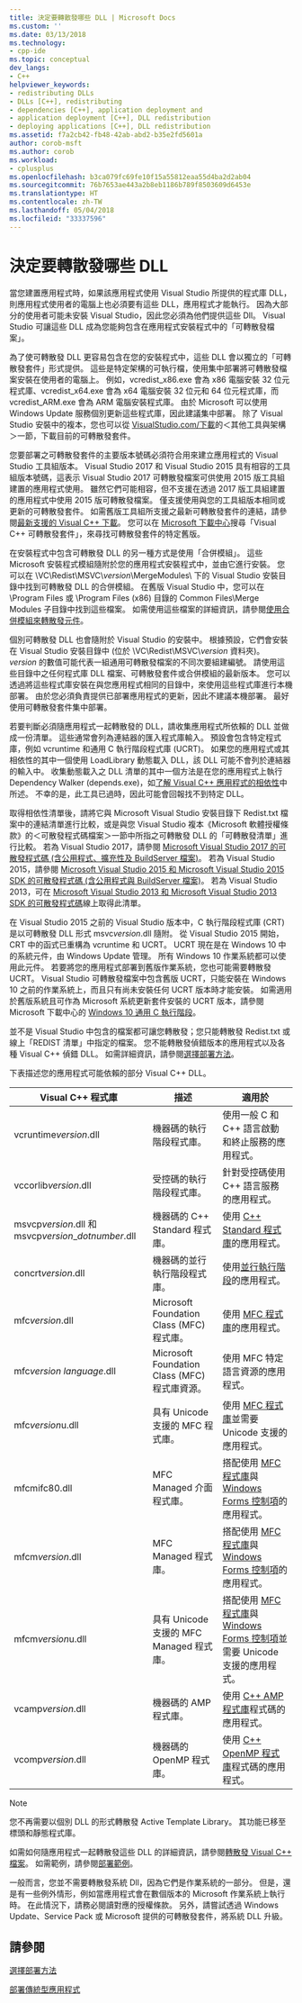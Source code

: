 ```yaml
---
title: 決定要轉散發哪些 DLL | Microsoft Docs
ms.custom: ''
ms.date: 03/13/2018
ms.technology:
- cpp-ide
ms.topic: conceptual
dev_langs:
- C++
helpviewer_keywords:
- redistributing DLLs
- DLLs [C++], redistributing
- dependencies [C++], application deployment and
- application deployment [C++], DLL redistribution
- deploying applications [C++], DLL redistribution
ms.assetid: f7a2cb42-fb48-42ab-abd2-b35e2fd5601a
author: corob-msft
ms.author: corob
ms.workload:
- cplusplus
ms.openlocfilehash: b3ca079fc69fe10f15a55812eaa55d4ba2d2ab04
ms.sourcegitcommit: 76b7653ae443a2b8eb1186b789f8503609d6453e
ms.translationtype: HT
ms.contentlocale: zh-TW
ms.lasthandoff: 05/04/2018
ms.locfileid: "33337596"
---
```

# <a name="determining-which-dlls-to-redistribute"></a>決定要轉散發哪些 DLL

當您建置應用程式時，如果該應用程式使用 Visual Studio 所提供的程式庫 DLL，則應用程式使用者的電腦上也必須要有這些 DLL，應用程式才能執行。 因為大部分的使用者可能未安裝 Visual Studio，因此您必須為他們提供這些 Dll。 Visual Studio 可讓這些 DLL 成為您能夠包含在應用程式安裝程式中的「可轉散發檔案」。

為了使可轉散發 DLL 更容易包含在您的安裝程式中，這些 DLL 會以獨立的「可轉散發套件」形式提供。 這些是特定架構的可執行檔，使用集中部署將可轉散發檔案安裝在使用者的電腦上。 例如，vcredist\_x86.exe 會為 x86 電腦安裝 32 位元程式庫、vcredist\_x64.exe 會為 x64 電腦安裝 32 位元和 64 位元程式庫，而 vcredist\_ARM.exe 會為 ARM 電腦安裝程式庫。 由於 Microsoft 可以使用 Windows Update 服務個別更新這些程式庫，因此建議集中部署。 除了 Visual Studio 安裝中的複本，您也可以從 [VisualStudio.com/下載](https://www.visualstudio.com/downloads/)的＜其他工具與架構＞一節，下載目前的可轉散發套件。

您要部署之可轉散發套件的主要版本號碼必須符合用來建立應用程式的 Visual Studio 工具組版本。 Visual Studio 2017 和 Visual Studio 2015 具有相容的工具組版本號碼，這表示 Visual Studio 2017 可轉散發檔案可供使用 2015 版工具組建置的應用程式使用。 雖然它們可能相容，但不支援在透過 2017 版工具組建置的應用程式中使用 2015 版可轉散發檔案。 僅支援使用與您的工具組版本相同或更新的可轉散發套件。 如需舊版工具組所支援之最新可轉散發套件的連結，請參閱[最新支援的 Visual C++ 下載](https://support.microsoft.com/en-us/help/2977003/the-latest-supported-visual-c-downloads)。 您可以在 [Microsoft 下載中心](http://go.microsoft.com/fwlink/p/?LinkId=158431)搜尋「Visual C++ 可轉散發套件」，來尋找可轉散發套件的特定舊版。

在安裝程式中包含可轉散發 DLL 的另一種方式是使用「合併模組」。 這些 Microsoft 安裝程式模組隨附於您的應用程式安裝程式中，並由它進行安裝。 您可以在 \\VC\\Redist\MSVC\\*version*\\MergeModules\\ 下的 Visual Studio 安裝目錄中找到可轉散發 DLL 的合併模組。 在舊版 Visual Studio 中，您可以在 \\Program Files 或 \\Program Files (x86) 目錄的 Common Files\\Merge Modules 子目錄中找到這些檔案。 如需使用這些檔案的詳細資訊，請參閱[使用合併模組來轉散發元件](../ide/redistributing-components-by-using-merge-modules.md)。

個別可轉散發 DLL 也會隨附於 Visual Studio 的安裝中。 根據預設，它們會安裝在 Visual Studio 安裝目錄中 (位於 \\VC\\Redist\\MSVC\\*version* 資料夾)。 *version* 的數值可能代表一組通用可轉散發檔案的不同次要組建編號。 請使用這些目錄中之任何程式庫 DLL 檔案、可轉散發套件或合併模組的最新版本。 您可以透過將這些程式庫安裝在與您應用程式相同的目錄中，來使用這些程式庫進行本機部署。 由於您必須負責提供已部署應用程式的更新，因此不建議本機部署。 最好使用可轉散發套件集中部署。

若要判斷必須隨應用程式一起轉散發的 DLL，請收集應用程式所依賴的 DLL 並做成一份清單。 這些通常會列為連結器的匯入程式庫輸入。 預設會包含特定程式庫，例如 vcruntime 和通用 C 執行階段程式庫 (UCRT)。 如果您的應用程式或其相依性的其中一個使用 LoadLibrary 動態載入 DLL，該 DLL 可能不會列於連結器的輸入中。 收集動態載入之 DLL 清單的其中一個方法是在您的應用程式上執行 Dependency Walker (depends.exe)，如[了解 Visual C++ 應用程式的相依性](../ide/understanding-the-dependencies-of-a-visual-cpp-application.md)中所述。 不幸的是，此工具已過時，因此可能會回報找不到特定 DLL。

取得相依性清單後，請將它與 Microsoft Visual Studio 安裝目錄下 Redist.txt 檔案中的連結清單進行比較，或是與您 Visual Studio 複本《Microsoft 軟體授權條款》的＜可散發程式碼檔案＞一節中所指之可轉散發 DLL 的「可轉散發清單」進行比較。 若為 Visual Studio 2017，請參閱 [Microsoft Visual Studio 2017 的可散發程式碼 (含公用程式、擴充性及 BuildServer 檔案)](http://go.microsoft.com/fwlink/p/?linkid=823098)。 若為 Visual Studio 2015，請參閱 [Microsoft Visual Studio 2015 和 Microsoft Visual Studio 2015 SDK 的可散發程式碼 (含公用程式與 BuildServer 檔案)](http://go.microsoft.com/fwlink/p/?linkid=799794)。 若為 Visual Studio 2013，可在 [Microsoft Visual Studio 2013 和 Microsoft Visual Studio 2013 SDK 的可散發程式碼](http://go.microsoft.com/fwlink/p/?LinkId=313603)線上取得此清單。

在 Visual Studio 2015 之前的 Visual Studio 版本中，C 執行階段程式庫 (CRT) 是以可轉散發 DLL 形式 msvc*version*.dll 隨附。 從 Visual Studio 2015 開始，CRT 中的函式已重構為 vcruntime 和 UCRT。 UCRT 現在是在 Windows 10 中的系統元件，由 Windows Update 管理。 所有 Windows 10 作業系統都可以使用此元件。 若要將您的應用程式部署到舊版作業系統，您也可能需要轉散發 UCRT。 Visual Studio 可轉散發檔案中包含舊版 UCRT，只能安裝在 Windows 10 之前的作業系統上，而且只有尚未安裝任何 UCRT 版本時才能安裝。 如需適用於舊版系統且可作為 Microsoft 系統更新套件安裝的 UCRT 版本，請參閱 Microsoft 下載中心的 [Windows 10 通用 C 執行階段](https://www.microsoft.com/en-us/download/details.aspx?id=48234)。

並不是 Visual Studio 中包含的檔案都可讓您轉散發；您只能轉散發 Redist.txt 或線上「REDIST 清單」中指定的檔案。 您不能轉散發偵錯版本的應用程式以及各種 Visual C++ 偵錯 DLL。 如需詳細資訊，請參閱[選擇部署方法](../ide/choosing-a-deployment-method.md)。

下表描述您的應用程式可能依賴的部分 Visual C++ DLL。

|Visual C++ 程式庫|描述|適用於|
|--------------------------|-----------------|----------------|
|vcruntime*version*.dll|機器碼的執行階段程式庫。|使用一般 C 和 C++ 語言啟動和終止服務的應用程式。|
|vccorlib*version*.dll|受控碼的執行階段程式庫。|針對受控碼使用 C++ 語言服務的應用程式。|
|msvcp*version*.dll 和 msvcp*version*_*dotnumber*.dll|機器碼的 C++ Standard 程式庫。|使用 [C++ Standard 程式庫](../standard-library/cpp-standard-library-reference.md)的應用程式。|
|concrt*version*.dll|機器碼的並行執行階段程式庫。|使用[並行執行階段](../parallel/concrt/concurrency-runtime.md)的應用程式。|
|mfc*version*.dll|Microsoft Foundation Class (MFC) 程式庫。|使用 [MFC 程式庫](../mfc/mfc-desktop-applications.md)的應用程式。|
|mfc*version* *language*.dll|Microsoft Foundation Class (MFC) 程式庫資源。|使用 MFC 特定語言資源的應用程式。|
|mfc*version*u.dll|具有 Unicode 支援的 MFC 程式庫。|使用 [MFC 程式庫](../mfc/mfc-desktop-applications.md)並需要 Unicode 支援的應用程式。|
|mfcmifc80.dll|MFC Managed 介面程式庫。|搭配使用 [MFC 程式庫](../mfc/mfc-desktop-applications.md)與 [Windows Forms 控制項](/dotnet/framework/winforms/controls/index)的應用程式。|
|mfcm*version*.dll|MFC Managed 程式庫。|搭配使用 [MFC 程式庫](../mfc/mfc-desktop-applications.md)與 [Windows Forms 控制項](/dotnet/framework/winforms/controls/index)的應用程式。|
|mfcm*version*u.dll|具有 Unicode 支援的 MFC Managed 程式庫。|搭配使用 [MFC 程式庫](../mfc/mfc-desktop-applications.md)與 [Windows Forms 控制項](/dotnet/framework/winforms/controls/index)並需要 Unicode 支援的應用程式。|
|vcamp*version*.dll|機器碼的 AMP 程式庫。|使用 [C++ AMP 程式庫](../parallel/amp/cpp-amp-cpp-accelerated-massive-parallelism.md)程式碼的應用程式。|
|vcomp*version*.dll|機器碼的 OpenMP 程式庫。|使用 [C++ OpenMP 程式庫](../parallel/openmp/openmp-in-visual-cpp.md)程式碼的應用程式。|

> [!NOTE]
> 您不再需要以個別 DLL 的形式轉散發 Active Template Library。 其功能已移至標頭和靜態程式庫。

如需如何隨應用程式一起轉散發這些 DLL 的詳細資訊，請參閱[轉散發 Visual C++ 檔案](../ide/redistributing-visual-cpp-files.md)。 如需範例，請參閱[部署範例](../ide/deployment-examples.md)。

一般而言，您並不需要轉散發系統 Dll，因為它們是作業系統的一部分。 但是，還是有一些例外情形，例如當應用程式會在數個版本的 Microsoft 作業系統上執行時。 在此情況下，請務必閱讀對應的授權條款。 另外，請嘗試透過 Windows Update、Service Pack 或 Microsoft 提供的可轉散發套件，將系統 DLL 升級。

## <a name="see-also"></a>請參閱

[選擇部署方法](../ide/choosing-a-deployment-method.md)

[部署傳統型應用程式](../ide/deploying-native-desktop-applications-visual-cpp.md)
